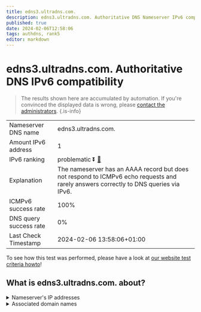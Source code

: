 ```yaml
---
title: edns3.ultradns.com.
description: edns3.ultradns.com. Authoritative DNS Nameserver IPv6 compatibility
published: true
date: 2024-02-06T12:58:06
tags: authdns, rank5
editor: markdown
---
```


# edns3.ultradns.com. Authoritative DNS IPv6 compatibility

> The results shown here are accumulated by automation. If you're convinced the displayed data is wrong, please [contact the administrators](/howto/chat). 
{.is-info}




|   |   |
| - | - |
| Nameserver DNS name | edns3.ultradns.com.
| Amount IPv6 address | 1
| IPv6 ranking | problematic :arrow_double_down: [🔗](/howto/ranking) |
| Explanation | The nameserver has an AAAA record but does not respond to ICMPv6 echo requests and rarely answers correctly to DNS queries via IPv6. |
| ICMPv6 success rate | 100%|
| DNS query success rate | 0% |
| Last Check Timestamp | 2024-02-06 13:58:06+01:00 |

To see how this test was performed, please have a look at [our website test criteria howto](/howto/testcriteria/authdns)!


## What is edns3.ultradns.com. about?




<details>
<summary>Nameserver's IP addresses</summary>

2001:502:f3ff::203

</details>



<details>
<summary>Associated domain names</summary>

www.rbc.com

</details>
